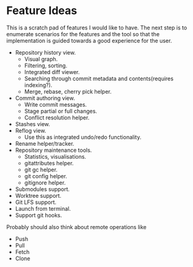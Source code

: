 # Feature Ideas

This is a scratch pad of features I would like to have. The next step is to enumerate scenarios for the features and the tool so that the implementation is guided towards a good experience for the user.

* Repository history view.
    * Visual graph.
    * Filtering, sorting.
    * Integrated diff viewer.
    * Searching through commit metadata and contents(requires indexing?).
    * Merge, rebase, cherry pick helper.
* Commit authoring view.
    * Write commit messages.
    * Stage partial or full changes.
    * Conflict resolution helper.
* Stashes view.
* Reflog view.
    * Use this as integrated undo/redo functionality.
* Rename helper/tracker.
* Repository maintenance tools.
    * Statistics, visualisations.
    * gitattributes helper.
    * git gc helper.
    * git config helper.
    * gitignore helper.
* Submodules support.
* Worktree support.
* Git LFS support.
* Launch from terminal.
* Support git hooks.

Probably should also think about remote operations like
* Push
* Pull
* Fetch
* Clone

